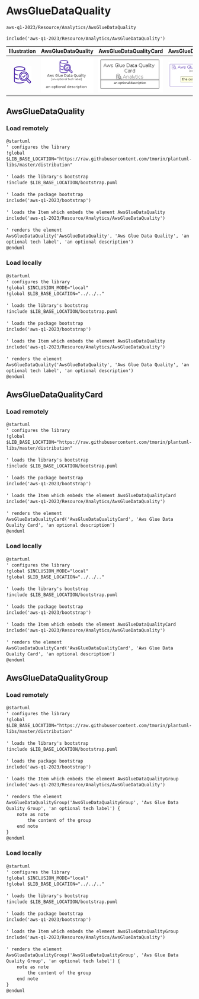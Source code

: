 # AwsGlueDataQuality


```text
aws-q1-2023/Resource/Analytics/AwsGlueDataQuality
```

```text
include('aws-q1-2023/Resource/Analytics/AwsGlueDataQuality')
```



| Illustration | AwsGlueDataQuality | AwsGlueDataQualityCard | AwsGlueDataQualityGroup |
| :---: | :---: | :---: | :---: |
| ![illustration for Illustration](../../../aws-q1-2023/Resource/Analytics/AwsGlueDataQuality.png) | ![illustration for AwsGlueDataQuality](../../../aws-q1-2023/Resource/Analytics/AwsGlueDataQuality.Local.png) | ![illustration for AwsGlueDataQualityCard](../../../aws-q1-2023/Resource/Analytics/AwsGlueDataQualityCard.Local.png) | ![illustration for AwsGlueDataQualityGroup](../../../aws-q1-2023/Resource/Analytics/AwsGlueDataQualityGroup.Local.png) |




## AwsGlueDataQuality

### Load remotely
```plantuml
@startuml
' configures the library
!global $LIB_BASE_LOCATION="https://raw.githubusercontent.com/tmorin/plantuml-libs/master/distribution"

' loads the library's bootstrap
!include $LIB_BASE_LOCATION/bootstrap.puml

' loads the package bootstrap
include('aws-q1-2023/bootstrap')

' loads the Item which embeds the element AwsGlueDataQuality
include('aws-q1-2023/Resource/Analytics/AwsGlueDataQuality')

' renders the element
AwsGlueDataQuality('AwsGlueDataQuality', 'Aws Glue Data Quality', 'an optional tech label', 'an optional description')
@enduml
```

### Load locally
```plantuml
@startuml
' configures the library
!global $INCLUSION_MODE="local"
!global $LIB_BASE_LOCATION="../../.."

' loads the library's bootstrap
!include $LIB_BASE_LOCATION/bootstrap.puml

' loads the package bootstrap
include('aws-q1-2023/bootstrap')

' loads the Item which embeds the element AwsGlueDataQuality
include('aws-q1-2023/Resource/Analytics/AwsGlueDataQuality')

' renders the element
AwsGlueDataQuality('AwsGlueDataQuality', 'Aws Glue Data Quality', 'an optional tech label', 'an optional description')
@enduml
```

## AwsGlueDataQualityCard

### Load remotely
```plantuml
@startuml
' configures the library
!global $LIB_BASE_LOCATION="https://raw.githubusercontent.com/tmorin/plantuml-libs/master/distribution"

' loads the library's bootstrap
!include $LIB_BASE_LOCATION/bootstrap.puml

' loads the package bootstrap
include('aws-q1-2023/bootstrap')

' loads the Item which embeds the element AwsGlueDataQualityCard
include('aws-q1-2023/Resource/Analytics/AwsGlueDataQuality')

' renders the element
AwsGlueDataQualityCard('AwsGlueDataQualityCard', 'Aws Glue Data Quality Card', 'an optional description')
@enduml
```

### Load locally
```plantuml
@startuml
' configures the library
!global $INCLUSION_MODE="local"
!global $LIB_BASE_LOCATION="../../.."

' loads the library's bootstrap
!include $LIB_BASE_LOCATION/bootstrap.puml

' loads the package bootstrap
include('aws-q1-2023/bootstrap')

' loads the Item which embeds the element AwsGlueDataQualityCard
include('aws-q1-2023/Resource/Analytics/AwsGlueDataQuality')

' renders the element
AwsGlueDataQualityCard('AwsGlueDataQualityCard', 'Aws Glue Data Quality Card', 'an optional description')
@enduml
```

## AwsGlueDataQualityGroup

### Load remotely
```plantuml
@startuml
' configures the library
!global $LIB_BASE_LOCATION="https://raw.githubusercontent.com/tmorin/plantuml-libs/master/distribution"

' loads the library's bootstrap
!include $LIB_BASE_LOCATION/bootstrap.puml

' loads the package bootstrap
include('aws-q1-2023/bootstrap')

' loads the Item which embeds the element AwsGlueDataQualityGroup
include('aws-q1-2023/Resource/Analytics/AwsGlueDataQuality')

' renders the element
AwsGlueDataQualityGroup('AwsGlueDataQualityGroup', 'Aws Glue Data Quality Group', 'an optional tech label') {
    note as note
        the content of the group
    end note
}
@enduml
```

### Load locally
```plantuml
@startuml
' configures the library
!global $INCLUSION_MODE="local"
!global $LIB_BASE_LOCATION="../../.."

' loads the library's bootstrap
!include $LIB_BASE_LOCATION/bootstrap.puml

' loads the package bootstrap
include('aws-q1-2023/bootstrap')

' loads the Item which embeds the element AwsGlueDataQualityGroup
include('aws-q1-2023/Resource/Analytics/AwsGlueDataQuality')

' renders the element
AwsGlueDataQualityGroup('AwsGlueDataQualityGroup', 'Aws Glue Data Quality Group', 'an optional tech label') {
    note as note
        the content of the group
    end note
}
@enduml
```

